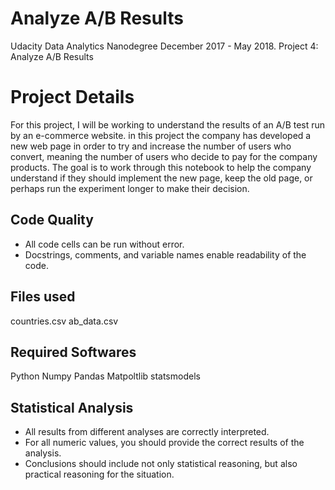 # Analyze A/B Results

Udacity Data Analytics Nanodegree December 2017 - May 2018. Project 4: Analyze A/B Results 

# Project Details
For this project, I will be working to understand the results of an A/B test run by an e-commerce website. in this project the company has developed a new web page in order to try and increase the number of users who convert, meaning the number of users who decide to pay for the company products. The goal is to work through this notebook to help the company understand if they should implement the new page, keep the old page, or perhaps run the experiment longer to make their decision.

## Code Quality 
- All code cells can be run without error.
- Docstrings, comments, and variable names enable readability of the code.

## Files used 
countries.csv
ab_data.csv

## Required Softwares
Python
Numpy
Pandas
Matpoltlib
statsmodels

## Statistical Analysis
- All results from different analyses are correctly interpreted.
- For all numeric values, you should provide the correct results of the analysis.
- Conclusions should include not only statistical reasoning, but also practical reasoning for the situation.
